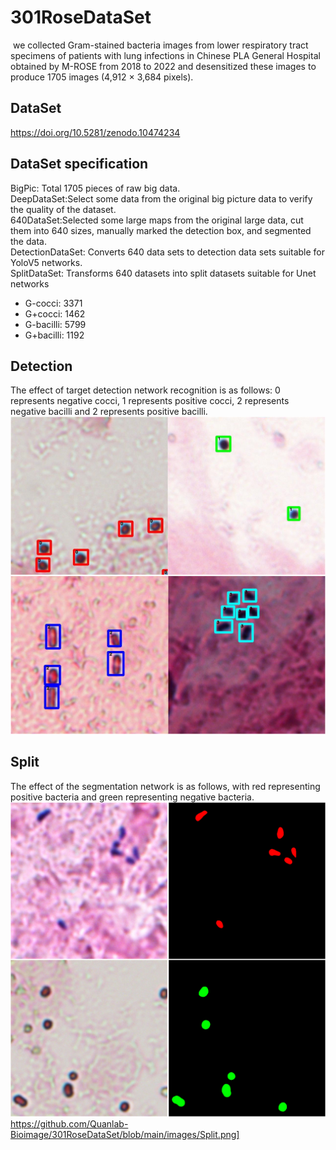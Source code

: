 # 301RoseDataSet
 we collected Gram-stained bacteria images from lower respiratory tract specimens of patients with lung infections in Chinese PLA General Hospital obtained by M-ROSE from 2018 to 2022 and desensitized these images to produce 1705 images (4,912 × 3,684 pixels). 
## DataSet
https://doi.org/10.5281/zenodo.10474234
## DataSet specification
BigPic: Total 1705 pieces of raw big data.
<br>
DeepDataSet:Select some data from the original big picture data to verify the quality of the dataset.
<br>
640DataSet:Selected some large maps from the original large data, cut them into 640 sizes, manually marked the detection box, and segmented the data.
<br>
DetectionDataSet: Converts 640 data sets to detection data sets suitable for YoloV5 networks.
<br>
SplitDataSet: Transforms 640 datasets into split datasets suitable for Unet networks
<br>
* G-cocci: 3371
* G+cocci: 1462
* G-bacilli: 5799
* G+bacilli: 1192

## Detection
The effect of target detection network recognition is as follows: 0 represents negative cocci, 1 represents positive cocci, 2 represents negative bacilli and 2 represents positive bacilli.
<br>
![image](https://github.com/Quanlab-Bioimage/301RoseDataSet/blob/main/images/Detection.png)


## Split
The effect of the segmentation network is as follows, with red representing positive bacteria and green representing negative bacteria.
<br>
![image](https://github.com/Quanlab-Bioimage/301RoseDataSet/blob/main/images/Split.png)https://github.com/Quanlab-Bioimage/301RoseDataSet/blob/main/images/Split.png]

